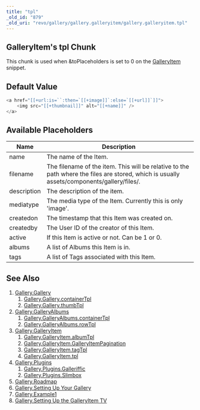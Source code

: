 ```yaml
---
title: "tpl"
_old_id: "879"
_old_uri: "revo/gallery/gallery.galleryitem/gallery.galleryitem.tpl"
---
```


## GalleryItem's tpl Chunk

This chunk is used when &toPlaceholders is set to 0 on the [GalleryItem](extras/gallery/gallery.galleryitem "Gallery.GalleryItem") snippet.

## Default Value

``` php
<a href="[[+url:is=``:then=`[[+image]]`:else=`[[+url]]`]]">
    <img src="[[+thumbnail]]" alt="[[+name]]" />
</a>
```

## Available Placeholders

| Name        | Description                                                                                                                                |
| ----------- | ------------------------------------------------------------------------------------------------------------------------------------------ |
| name        | The name of the Item.                                                                                                                      |
| filename    | The filename of the item. This will be relative to the path where the files are stored, which is usually assets/components/gallery/files/. |
| description | The description of the item.                                                                                                               |
| mediatype   | The media type of the Item. Currently this is only 'image'.                                                                                |
| createdon   | The timestamp that this Item was created on.                                                                                               |
| createdby   | The User ID of the creator of this Item.                                                                                                   |
| active      | If this Item is active or not. Can be 1 or 0.                                                                                              |
| albums      | A list of Albums this Item is in.                                                                                                          |
| tags        | A list of Tags associated with this Item.                                                                                                  |

## See Also

1. [Gallery.Gallery](extras/gallery/gallery/index)
     1. [Gallery.Gallery.containerTpl](extras/gallery/gallery/containertpl)
     2. [Gallery.Gallery.thumbTpl](extras/gallery/gallery/thumbtpl)
2. [Gallery.GalleryAlbums](extras/gallery/gallery.galleryalbums)
     1. [Gallery.GalleryAlbums.containerTpl](extras/gallery/gallery.galleryalbums/containertpl)
     2. [Gallery.GalleryAlbums.rowTpl](extras/gallery/gallery.galleryalbums/rowtpl)
3. [Gallery.GalleryItem](extras/gallery/gallery.galleryitem)
     1. [Gallery.GalleryItem.albumTpl](extras/gallery/gallery.galleryitem/albumtpl)
     2. [Gallery.GalleryItem.GalleryItemPagination](extras/gallery/gallery.galleryitem/galleryitempagination)
     3. [Gallery.GalleryItem.tagTpl](extras/gallery/gallery.galleryitem/tagtpl)
     4. [Gallery.GalleryItem.tpl](extras/gallery/gallery.galleryitem/tpl)
4. [Gallery.Plugins](extras/gallery/gallery.plugins)
     1. [Gallery.Plugins.Galleriffic](extras/gallery/gallery.plugins/galleriffic)
     2. [Gallery.Plugins.Slimbox](extras/gallery/gallery.plugins/slimbox)
5. [Gallery.Roadmap](extras/gallery/gallery.roadmap)
6. [Gallery.Setting Up Your Gallery](extras/gallery/gallery.setting-up-your-gallery)
7. [Gallery.Example1](extras/gallery/gallery.example1)
8. [Gallery.Setting Up the GalleryItem TV](extras/gallery/gallery.setting-up-the-galleryitem-tv)
